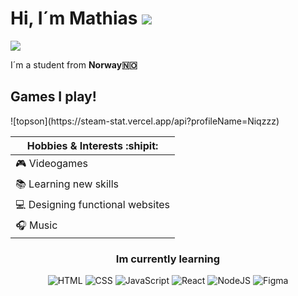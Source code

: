 <h1>Hi, I´m Mathias 
  <img src="https://cdn.7tv.app/emote/01FY4SAKPG0002SF3Y8QACNGMF/2x.avif"/>
</h1>


  <img src="https://cdn.7tv.app/emote/01HR5P6GBG000E1DNDR61KF6ZT/2x.avif"/>

  

  

 <p>I´m a student from <b>Norway🇳🇴</b></p>
 
 <h2>Games I play!</h2>
![topson](https://steam-stat.vercel.app/api?profileName=Niqzzz)



  | Hobbies & Interests :shipit: |
| ------------------- |
|  🎮 Videogames      |
|  📚 Learning new skills  |
|  💻 Designing functional websites |
|  🎧 Music          |




                                                    
  




 
<h3 align="center">Im currently learning</h3>
<p align="center">
  <img alt="HTML" src="https://img.shields.io/badge/HTML-E34F26?style=for-the-badge&logo=html5&logoColor=white" />
   <img alt="CSS" src="https://img.shields.io/badge/CSS-663399?style=for-the-badge&logo=css&logoColor=white" />
      <img alt="JavaScript" src="https://img.shields.io/badge/JavaScript-F7DF1E?style=for-the-badge&logo=javascript&logoColor=black" />
         <img alt="React" src="https://img.shields.io/badge/React-61DAFB?style=for-the-badge&logo=react&logoColor=black" />
           <img alt="NodeJS" src="https://img.shields.io/badge/Node.JS-5FA04E?style=for-the-badge&logo=nodedotjs&logoColor=white" />
            <img alt="Figma" src="https://img.shields.io/badge/Figma-F24E1E?style=for-the-badge&logo=figma&logoColor=white" />
</p>


